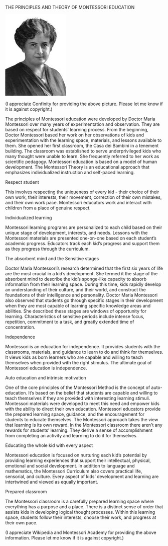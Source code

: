 THE PRINCIPLES AND THEORY OF MONTESSORI EDUCATION

![THE PRINCIPLES AND THEORY OF MONTESSORI EDUCATION](https://github.com/ywangnccu/ywang/blob/main/images/Maria_Montessori.jpg)

(I appreciate Confinity for providing the above picture. Please let me know if it is against copyright.)

The principles of Montessori education were developed by Doctor Maria Montessori over many years of experimentation and observation. They are based on respect for students’ learning process. 
From the beginning, Doctor Montessori based her work on her observations of kids and experimentation with the learning space, materials, and lessons available to them. She opened her first classroom, the Casa dei Bambini in a tenement building. 
The classroom was established to serve underprivileged kids who many thought were unable to learn. She frequently referred to her work as scientific pedagogy. 
Montessori education is based on a model of human development. The Montessori Theory is an educational approach that emphasizes individualized instruction and self-paced learning.

Respect student

This involves respecting the uniqueness of every kid - their choice of their own work, their interests, their movement, correction of their own mistakes, and their own work pace. Montessori educators work and interact with children from a place of genuine respect.

Individualized learning

Montessori learning programs are personalized to each child based on their unique stage of development, interests, and needs. 
Lessons with the Montessori materials are presented one-on-one based on each student’s academic progress. Educators track each kid’s progress and support them as they progress through the curriculum.

The absorbent mind and the Sensitive stages

Doctor Maria Montessori’s research determined that the first six years of life are the most crucial in a kid’s development. She termed it the stage of the absorbent mind to describe the kid’s sponge-like capacity to absorb information from their learning space. 
During this time, kids rapidly develop an understanding of their culture, and their world, and construct the foundations of their intelligence and personality. 
Doctor Maria Montessori also observed that students go through specific stages in their development when they are most capable of learning specific knowledge areas and abilities. She described these stages are windows of opportunity for learning. 
Characteristics of sensitive periods include intense focus, repetition, commitment to a task, and greatly extended time of concentration.

Independence

Montessori is an education for independence. It provides students with the classrooms, materials, and guidance to learn to do and think for themselves. 
It views kids as born learners who are capable and willing to teach themselves when provided with the right stimulus. The ultimate goal of Montessori education is independence.

Auto education and intrinsic motivation

One of the core principles of the Montessori Method is the concept of auto-education. It’s based on the belief that students are capable and willing to teach themselves if they are provided with interesting learning stimuli. 
Montessori materials were developed to meet this need and empower kids with the ability to direct their own education. Montessori educators provide the prepared learning space, guidance, and the encouragement for students to educate themselves. 
The Montessori approach takes the view that learning is its own reward. In the Montessori classroom there aren't any rewards for students’ learning. They derive a sense of accomplishment from completing an activity and learning to do it for themselves.

Educating the whole kid with every aspect

Montessori education is focused on nurturing each kid’s potential by providing learning experiences that support their intellectual, physical, emotional and social development. In addition to language and mathematics, 
the Montessori Curriculum also covers practical life, sensorial, and culture. Every aspect of kids’ development and learning are intertwined and viewed as equally important.

Prepared classroom

The Montessori classroom is a carefully prepared learning space where everything has a purpose and a place. There is a distinct sense of order that assists kids in developing logical thought processes. 
Within this learning space, students follow their interests, choose their work, and progress at their own pace.


(I appreciate Wikipedia and Montessori Academy for providing the above information. Please let me know if it is against copyright.)
